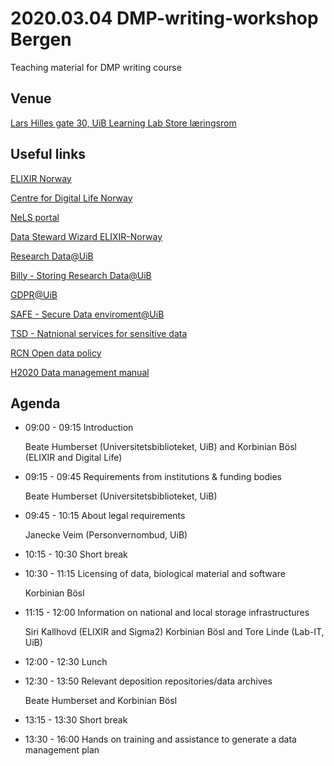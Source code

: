 2020.03.04 DMP-writing-workshop Bergen 
======

Teaching material for DMP writing course

## Venue
[Lars Hilles gate 30, UiB Learning Lab Store læringsrom](http://bit.ly/2RDl0hX "MazeMap")

## Useful links

  [ELIXIR Norway](https://www.elixir-norway.org/)
  
  [Centre for Digital Life Norway](https://digitallifenorway.org/gb/)
  
  [NeLS portal](https://nels.bioinfo.no/)
  
  [Data Steward Wizard ELIXIR-Norway](https://elixir-no.ds-wizard.org/)
  
  [Research Data@UiB](https://www.uib.no/en/ub/111372/research-data)
  
  [Billy - Storing Research Data@UiB](https://it.uib.no/Billy)
  
  [GDPR@UiB](https://www.uib.no/personvern)
  
  [SAFE - Secure Data enviroment@UiB](https://www.uib.no/en/it/131011/safe-secure-access-research-data-and-e-infrastructure)
  
  [TSD - Natnional services for sensitive data](https://www.uio.no/english/services/it/research/sensitive-data/index.html)
  
  [RCN Open data policy](https://www.forskningsradet.no/en/Adviser-research-policy/open-science/open-access-to-research-data/)
  
  [H2020 Data management manual](https://ec.europa.eu/research/participants/docs/h2020-funding-guide/cross-cutting-issues/open-access-data-management/data-management_en.htm)

## Agenda
* 09:00 - 09:15 Introduction

  Beate Humberset (Universitetsbiblioteket, UiB) and Korbinian Bösl (ELIXIR and Digital Life)
  
* 09:15 - 09:45 Requirements from institutions & funding bodies

  Beate Humberset (Universitetsbiblioteket, UiB)
  
* 09:45 - 10:15 About legal requirements

  Janecke Veim (Personvernombud, UiB)
  
* 10:15 - 10:30 Short break

* 10:30 - 11:15 Licensing of data, biological material and software

  Korbinian Bösl

* 11:15 - 12:00 Information on national and local storage infrastructures

  Siri Kallhovd (ELIXIR and Sigma2) Korbinian Bösl and  Tore Linde (Lab-IT, UiB)

* 12:00 - 12:30 Lunch

* 12:30 - 13:50 Relevant deposition repositories/data archives

  Beate Humberset and Korbinian Bösl
  
* 13:15 - 13:30 Short break
 
* 13:30 - 16:00 Hands on training and assistance to generate a data management plan
